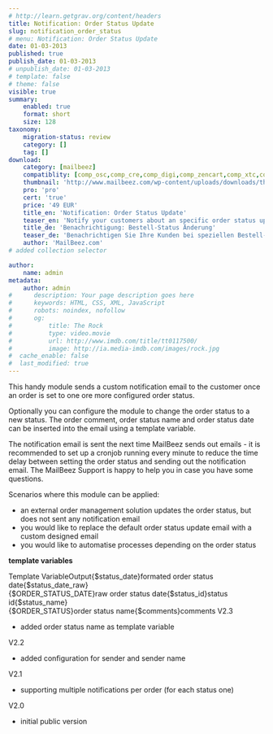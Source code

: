```yaml
---
# http://learn.getgrav.org/content/headers
title: Notification: Order Status Update
slug: notification_order_status
# menu: Notification: Order Status Update
date: 01-03-2013
published: true
publish_date: 01-03-2013
# unpublish_date: 01-03-2013
# template: false
# theme: false
visible: true
summary:
    enabled: true
    format: short
    size: 128
taxonomy:
    migration-status: review
    category: []
    tag: []
download:
    category: [mailbeez]
    compatiblity: [comp_osc,comp_cre,comp_digi,comp_zencart,comp_xtc,comp_gambio]
    thumbnail: 'http://www.mailbeez.com/wp-content/uploads/downloads/thumbnails/2013/03/icon_32.png'
    pro: 'pro'
    cert: 'true'
    price: '49 EUR'
    title_en: 'Notification: Order Status Update'
    teaser_en: 'Notify your customers about an specific order status update, e.g. to send a delivery tracking link'
    title_de: 'Benachrichtigung: Bestell-Status Änderung'
    teaser_de: 'Benachrichtigen Sie Ihre Kunden bei speziellen Bestell-Status Änderungen, z.B. um einen Link zur Paket-Verfolgung zu schicken'
    author: 'MailBeez.com'
# added collection selector

author:
    name: admin
metadata:
    author: admin
#      description: Your page description goes here
#      keywords: HTML, CSS, XML, JavaScript
#      robots: noindex, nofollow
#      og:
#          title: The Rock
#          type: video.movie
#          url: http://www.imdb.com/title/tt0117500/
#          image: http://ia.media-imdb.com/images/rock.jpg
#  cache_enable: false
#  last_modified: true
---
```


This handy module sends a custom notification email to the customer once an order is set to one ore more configured order status.

Optionally you can configure the module to change the order status to a new status. The order comment, order status name and order status date can be inserted into the email using a template variable.

The notification email is sent the next time MailBeez sends out emails - it is recommended to set up a cronjob running every minute to reduce the time delay between setting the order status and sending out the notification email. The MailBeez Support is happy to help you in case you have some questions.

Scenarios where this module can be applied:

- an external order management solution updates the order status, but does not sent any notification email
- you would like to replace the default order status update email with a custom designed email
- you would like to automatise processes depending on the order status

**template variables**

 Template VariableOutput{$status\_date}formated order status date{$status\_date\_raw}  
{$ORDER\_STATUS\_DATE}raw order status date{$status\_id}status id{$status\_name}  
{$ORDER\_STATUS}order status name{$comments}comments
V2.3
- added order status name as template variable

V2.2
- added configuration for sender and sender name

V2.1
- supporting multiple notifications per order (for each status one)

V2.0
- initial public version

